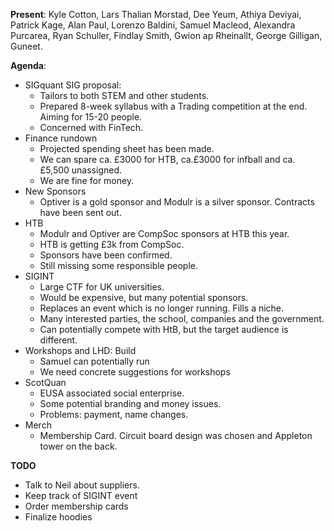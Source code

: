 ﻿---
date: 2019-10-31 6:00pm
---

**Present**:
Kyle Cotton, Lars Thalian Morstad, Dee Yeum, Athiya Deviyai, Patrick Kage, Alan Paul, Lorenzo Baldini, Samuel Macleod, Alexandra Purcarea, Ryan Schuller, Findlay Smith, Gwion ap Rheinallt, George Gilligan, Guneet.

**Agenda**:
* SIGquant SIG proposal:
	* Tailors to both STEM and other students.
	* Prepared 8-week syllabus with a Trading 	competition at the end. Aiming for 15-20 people.
	* Concerned with FinTech. 
* Finance rundown
	* Projected spending sheet has been made.
	* We can spare ca. £3000 for HTB, ca.£3000 for infball and ca. £5,500 unassigned. 
	* We are fine for money.
* New Sponsors
	* Optiver is a gold sponsor and Modulr is a silver sponsor. Contracts have been sent out. 
* HTB
	* Modulr and Optiver are CompSoc sponsors at HTB this year.
	* HTB is getting £3k from CompSoc. 
	* Sponsors have been confirmed.
	* Still missing some responsible people.
* SIGINT
	* Large CTF for UK universities.
	* Would be expensive, but many potential sponsors.
	* Replaces an event which is no longer running. Fills a niche.
	* Many interested parties, the school, companies and the government. 
	* Can potentially compete with HtB, but the target audience is different.
* Workshops and LHD: Build
	* Samuel can potentially run
	* We need concrete suggestions for workshops
* ScotQuan
	* EUSA associated social enterprise. 
	* Some potential branding and money issues.
	* Problems: payment, name changes.  
* Merch
	* Membership Card. Circuit board design was chosen and Appleton tower on the back. 

**TODO**
* Talk to Neil about suppliers. 
* Keep track of SIGINT event
* Order membership cards
* Finalize hoodies 


